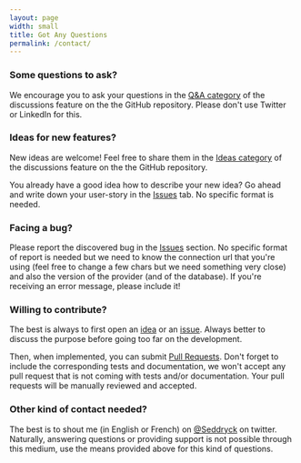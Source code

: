 ```yaml
---
layout: page
width: small
title: Got Any Questions
permalink: /contact/
---
```


### Some questions to ask?

We encourage you to ask your questions in the [Q&A category](https://github.com/Seddryck/Chrononuensis/discussions/categories/q-a) of the discussions feature on the the GitHub repository. Please don't use Twitter or LinkedIn for this.

### Ideas for new features?

New ideas are welcome! Feel free to share them in the [Ideas category](https://github.com/Seddryck/Chrononuensis/discussions/categories/ideas) of the discussions feature on the the GitHub repository.

You already have a good idea how to describe your new idea? Go ahead and write down your user-story in the [Issues](https://github.com/Seddryck/Chrononuensis/issues) tab. No specific format is needed.

### Facing a bug?

Please report the discovered bug in the [Issues](https://github.com/Seddryck/Chrononuensis/issues) section. No specific format of report is needed but we need to know the connection url that you're using (feel free to change a few chars but we need something very close) and also the version of the provider (and of the database). If you're receiving an error message, please include it!

### Willing to contribute?

The best is always to first open an [idea](https://github.com/Seddryck/Chrononuensis/discussions/categories/ideas) or an [issue](https://github.com/Seddryck/Chrononuensis/issues). Always better to discuss the purpose before going too far on the development. 

Then, when implemented, you can  submit [Pull Requests](https://github.com/Seddryck/Chrononuensis/pulls). Don't forget to include the corresponding tests and documentation, we won't accept any pull request that is not coming with tests and/or documentation. Your pull requests will be manually reviewed and accepted.

### Other kind of contact needed?

The best is to shout me (in English or French) on [@Seddryck](https://twitter.com/Seddryck) on twitter. Naturally, answering questions or providing support is not possible through this medium, use the means provided above for this kind of questions.
